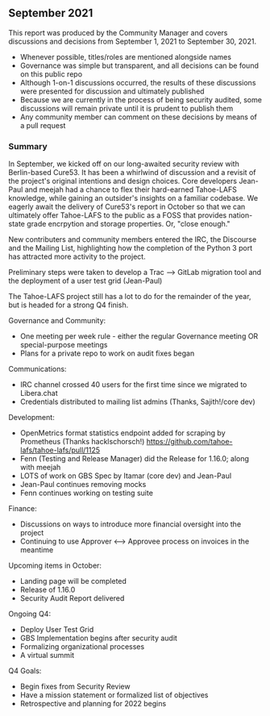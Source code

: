 ## September 2021

This report was produced by the Community Manager and covers discussions and 
decisions from September 1, 2021 to September 30, 2021.

+ Whenever possible, titles/roles are mentioned alongside names
+ Governance was simple but transparent, and all decisions can be found on this 
public repo
+ Although 1-on-1 discussions occurred, the results of these discussions were 
presented for discussion and ultimately published
+ Because we are currently in the process of being security audited, some discussions
will remain private until it is prudent to publish them
+ Any community member can comment on these decisions by means of a pull request

### Summary

In September, we kicked off on our long-awaited security review with Berlin-based
Cure53. It has been a whirlwind of discussion and a revisit of the project's original
intentions and design choices. Core developers Jean-Paul and meejah had a chance to 
flex their hard-earned Tahoe-LAFS knowledge, while gaining an outsider's insights 
on a familiar codebase. We eagerly await the delivery of Cure53's report in October
so that we can ultimately offer Tahoe-LAFS to the public as a FOSS that provides
nation-state grade encrpytion and storage properties. Or, "close enough."

New contributers and community members entered the IRC, the Discourse and the Mailing
List, highlighting how the completion of the Python 3 port has attracted more
activity to the project. 

Preliminary steps were taken to develop a Trac --> GitLab migration tool and the
deployment of a user test grid (Jean-Paul)

The Tahoe-LAFS project still has a lot to do for the remainder of the year,  but is
headed for a strong Q4 finish.

Governance and Community:
+ One meeting per week rule - either the regular Governance meeting OR special-purpose 
meetings
+ Plans for a private repo to work on audit fixes began

Communications:
+ IRC channel crossed 40 users for the first time since we migrated to Libera.chat
+ Credentials distributed to mailing list admins (Thanks, Sajith!/core dev)

Development:
+ OpenMetrics format statistics endpoint added for scraping by Prometheus (Thanks
hacklschorsch!) https://github.com/tahoe-lafs/tahoe-lafs/pull/1125
+ Fenn (Testing and Release Manager) did the Release for 1.16.0; along with meejah
+ LOTS of work on GBS Spec by Itamar (core dev) and Jean-Paul
+ Jean-Paul continues removing mocks
+ Fenn continues working on testing suite
   
Finance:
+ Discussions on ways to introduce more financial oversight into the project
+ Continuing to use Approver <--> Approvee process on invoices in the meantime

Upcoming items in October:
+ Landing page will be completed
+ Release of 1.16.0
+ Security Audit Report delivered

Ongoing Q4:
+ Deploy User Test Grid
+ GBS Implementation begins after security audit
+ Formalizing organizational processes
+ A virtual summit

Q4 Goals:
+ Begin fixes from Security Review
+ Have a mission statement or formalized list of objectives
+ Retrospective and planning for 2022 begins
